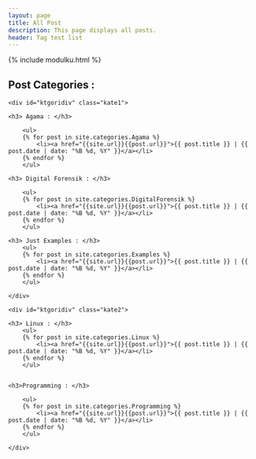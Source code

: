 ```yaml
---
layout: page
title: All Post
description: This page displays all posts.
header: Tag test list
---
```


{% include modulku.html %}

## Post Categories : 

<div class="wrapper" markdown="0">

	<div id="ktgoridiv" class="kate1">

	<h3> Agama : </h3>

		<ul>
		{% for post in site.categories.Agama %}
			<li><a href="{{site.url}}{{post.url}}">{{ post.title }} | {{ post.date | date: "%B %d, %Y" }}</a></li>
		{% endfor %}
		</ul>

	<h3> Digital Forensik : </h3>

		<ul>
		{% for post in site.categories.DigitalForensik %}
			<li><a href="{{site.url}}{{post.url}}">{{ post.title }} | {{ post.date | date: "%B %d, %Y" }}</a></li>
		{% endfor %}
		</ul>

	<h3> Just Examples : </h3>
		<ul>
		{% for post in site.categories.Examples %}
			<li><a href="{{site.url}}{{post.url}}">{{ post.title }} | {{ post.date | date: "%B %d, %Y" }}</a></li>
		{% endfor %}
		</ul>

	</div>

<!-- ================ -->
	<div id="ktgoridiv" class="kate2">

	<h3> Linux : </h3>
		<ul>
		{% for post in site.categories.Linux %}
			<li><a href="{{site.url}}{{post.url}}">{{ post.title }} | {{ post.date | date: "%B %d, %Y" }}</a></li>
		{% endfor %}
		</ul>


	<h3>Programming : </h3>

		<ul>
		{% for post in site.categories.Programming %}
			<li><a href="{{site.url}}{{post.url}}">{{ post.title }} | {{ post.date | date: "%B %d, %Y" }}</a></li>
		{% endfor %}
		</ul>

	</div>
</div>

